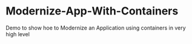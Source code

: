 # Modernize-App-With-Containers
Demo to show hoe to Modernize an Application using containers in  very high level

